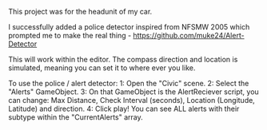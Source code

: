 This project was for the headunit of my car.

I successfully added a police detector inspired from NFSMW 2005 which prompted me to make the real thing - https://github.com/muke24/Alert-Detector

This will work within the editor. The compass direction and location is simulated, meaning you can set it to where ever you like.

To use the police / alert detector:
1: Open the "Civic" scene.
2: Select the "Alerts" GameObject.
3: On that GameObject is the AlertReciever script, you can change: Max Distance, Check Interval (seconds), Location (Longitude, Latitude) and direction.
4: Click play! You can see ALL alerts with their subtype within the "CurrentAlerts" array.
